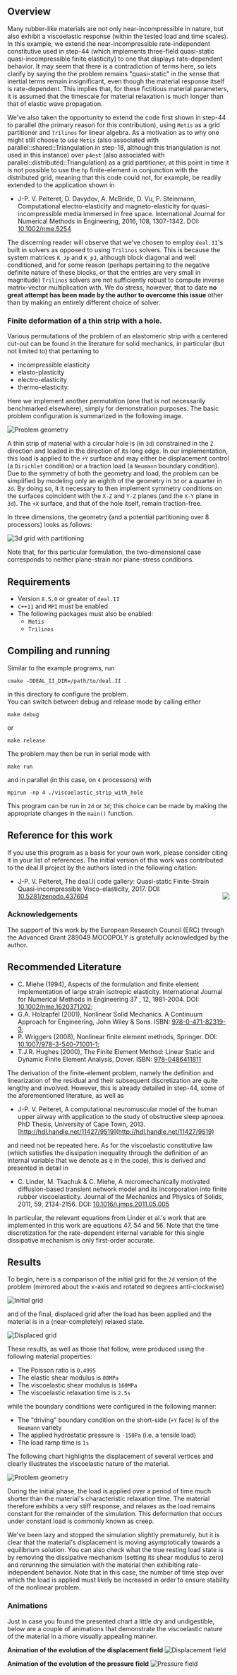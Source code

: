 ## Overview
Many rubber-like materials are not only near-incompressible in nature, but also exhibit a viscoelastic response (within the tested load and time scales).
In this example, we extend the near-incompressible rate-independent constitutive used in step-44 (which implements three-field quasi-static quasi-incompressible finite elasticity) to one that displays rate-dependent behavior.
It may seem that there is a contradiction of terms here, so lets clarify by saying the the problem remains "quasi-static" in the sense that inertial terms remain insignificant, even though the material response itself is rate-dependent.
This implies that, for these fictitious material parameters, it is assumed that the timescale for material relaxation is much longer than that of elastic wave propagation.

We've also taken the opportunity to extend the code first shown in step-44 to parallel (the primary reason for this contribution), using `Metis` as a grid partitioner and `Trilinos` for linear algebra.
As a motivation as to why one might still choose to use `Metis` (also associated with parallel::shared::Triangulation in step-18, although this triangulation is not used in this instance) over `p4est` (also associated with parallel::distributed::Triangulation) as a grid partitioner, at this point in time it is not possible to use the `hp` finite-element in conjunction with the distributed grid, meaning that this code could not, for example, be readily extended to the application shown in

* J-P. V. Pelteret, D. Davydov, A. McBride, D. Vu, P. Steinmann,  Computational electro-elasticity and magneto-elasticity for quasi-incompressible media immersed in free space. International Journal for Numerical Methods in Engineering, 2016, 108, 1307-1342. DOI: [10.1002/nme.5254](http://doi.org/10.1002/nme.5254)

The discerning reader will observe that we've chosen to employ `deal.II`'s built in solvers as opposed to using `Trilinos` solvers.
This is because the system matrices `K_Jp` and `K_pJ`, although block diagonal and well conditioned, and for some reason (perhaps pertaining to the negative definite nature of these blocks, or that the entries are very small in magnitude) `Trilinos` solvers are not sufficiently robust to compute inverse matrix-vector multiplication with.
We do stress, however, that to date **no great attempt has been made by the author to overcome this issue** other than by making an entirely different choice of solver.

### Finite deformation of a thin strip with a hole.

Various permutations of the problem of an elastomeric strip with a centered cut-out can be found in the literature for solid mechanics, in particular (but not limited to) that pertaining to

* incompressible elasticity
* elasto-plasticity
* electro-elasticity
* thermo-elasticity.

Here we implement another permutation (one that is not necessarily benchmarked elsewhere), simply for demonstration purposes. The basic problem configuration is summarized in the following image.

![Problem geometry](./doc/geometry.png)

A thin strip of material with a circular hole is (in `3d`) constrained in the `Z` direction and loaded in the direction of its long edge.
In our implementation, this load is applied to the `+Y` surface and may either be displacement control (a `Dirichlet` condition) or a traction load (a `Neumann` boundary condition).
Due to the symmetry of both the geometry and load, the problem can be simplified by modeling only an eighth of the geometry in `3d` or a quarter in `2d`.
By doing so, it it necessary to then implement symmetry conditions on the surfaces coincident with the `X-Z` and `Y-Z` planes (and the `X-Y` plane in `3d`).
The `+X` surface, and that of the hole itself, remain traction-free.

In three dimensions, the geometry (and a potential partitioning over 8 processors) looks as follows:

![3d grid with partitioning](./doc/grid_3d-partitioning.png)

Note that, for this particular formulation, the two-dimensional case corresponds to neither plane-strain nor plane-stress conditions.

## Requirements
* Version `8.5.0` or greater of `deal.II`
* `C++11` and `MPI` must be enabled
* The following packages must also be enabled:
  * `Metis`
  * `Trilinos`

## Compiling and running
Similar to the example programs, run
```
cmake -DDEAL_II_DIR=/path/to/deal.II .
```
in this directory to configure the problem.  
You can switch between debug and release mode by calling either
```
make debug
```
or
```
make release
```
The problem may then be run in serial mode with
```
make run
```
and in parallel (in this case, on `4` processors) with
```
mpirun -np 4 ./viscoelastic_strip_with_hole
```

This program can be run in `2d` or `3d`; this choice can be made by making
the appropriate changes in the `main()` function.


## Reference for this work
If you use this program as a basis for your own work, please consider citing it in your list of references.
The initial version of this work was contributed to the deal.II project by the authors listed in the following citation:
* J-P. V. Pelteret, The deal.II code gallery: Quasi-static Finite-Strain Quasi-incompressible Visco-elasticity, 2017. DOI: [10.5281/zenodo.437604](http://doi.org/10.5281/zenodo.437604) <img style="float: right;" src="https://zenodo.org/badge/DOI/10.5281/zenodo.437604.svg">

### Acknowledgements
The support of this work by the European Research Council (ERC) through the Advanced Grant 289049 MOCOPOLY is gratefully acknowledged by the author.


## Recommended Literature
* C. Miehe (1994), Aspects of the formulation and finite element implementation of large strain isotropic elasticity. International Journal for Numerical Methods in Engineering 37 , 12, 1981-2004. DOI: [10.1002/nme.1620371202](http://doi.org/10.1002/nme.1620371202);
* G.A. Holzapfel (2001), Nonlinear Solid Mechanics. A Continuum Approach for Engineering, John Wiley & Sons. ISBN: [978-0-471-82319-3](http://eu.wiley.com/WileyCDA/WileyTitle/productCd-0471823198.html);
* P. Wriggers (2008), Nonlinear finite element methods, Springer. DOI: [10.1007/978-3-540-71001-1](http://doi.org/10.1007/978-3-540-71001-1);
* T.J.R. Hughes (2000), The Finite Element Method: Linear Static and Dynamic Finite Element Analysis, Dover. ISBN: [978-0486411811](http://store.doverpublications.com/0486411818.html)

The derivation of the finite-element problem, namely the definition and linearization of the residual and their subsequent discretization are quite lengthy and involved.
However, this is already detailed in step-44, some of the aforementioned literature, as well as
* J-P. V. Pelteret, A computational neuromuscular model of the human upper airway with application to the study of obstructive sleep apnoea. PhD Thesis, University of Cape Town, 2013. [http://hdl.handle.net/11427/9519](http://hdl.handle.net/11427/9519)

and need not be repeated here.
As for the viscoelastic constitutive law (which satisfies the dissipation inequality through the definition of an internal variable that we denote as `Q` in the code), this is derived and presented in detail in
* C. Linder, M. Tkachuk & C. Miehe, A micromechanically motivated diffusion-based transient network model and its incorporation into finite rubber viscoelasticity. Journal of the Mechanics and Physics of Solids, 2011, 59, 2134-2156. DOI: [10.1016/j.jmps.2011.05.005](http://doi.org/10.1016/j.jmps.2011.05.005)

In particular, the relevant equations from Linder et al.'s work that are implemented in this work are equations 47, 54 and 56.
Note that the time discretization for the rate-dependent internal variable for this single dissipative mechanism is only first-order accurate.

## Results

To begin, here is a comparison of the initial grid for the `2d` version of the problem (mirrored about the x-axis and rotated `90` degrees anti-clockwise)

![Initial grid](./doc/grid_2d-mirrored.png)

and of the final, displaced grid after the load has been applied and the material is in a (near-completely) relaxed state.

![Displaced grid](./doc/grid_2d-final_mirrored.png)

These results, as well as those that follow, were produced using the following material properties:
* The Poisson ratio is `0.4995`
* The elastic shear modulus is `80MPa`
* The viscoelastic shear modulus is `160MPa`
* The viscoelastic relaxation time is `2.5s`

while the boundary conditions were configured in the following manner:
* The "driving" boundary condition on the short-side (`+Y` face) is
  of the `Neumann` variety
* The applied hydrostatic pressure is `-150Pa` (i.e. a tensile load)
* The load ramp time is `1s`

The following chart highlights the displacement of several vertices and clearly illustrates the viscoelastic nature of the material.

![Problem geometry](./doc/results-vertex_displacement.png)

During the initial phase, the load is applied over a period of time much shorter than the material's characteristic relaxation time.
The material therefore exhibits a very stiff response, and relaxes as the load remains constant for the remainder of the simulation.
This deformation that occurs under constant load is commonly known as creep.

We've been lazy and stopped the simulation slightly prematurely, but it is clear that the material's displacement is moving asymptotically towards a equilibrium solution.
You can also check what the true resting load state is by removing the dissipative mechanism (setting its shear modulus to zero) and rerunning the simulation with the material then exhibiting rate-independent behavior.
Note that in this case, the number of time step over which the load is applied must likely be increased in order to ensure stability of the nonlinear problem.

### Animations

Just in case you found the presented chart a little dry and undigestible, below are a couple of animations that demonstrate the viscoelastic nature of the material in a more visually appealing manner.

**Animation of the evolution of the displacement field**
![Displacement field](./doc/animation-solution_u.gif)

**Animation of the evolution of the pressure field**
![Pressure field](./doc/animation-solution_p.gif)

